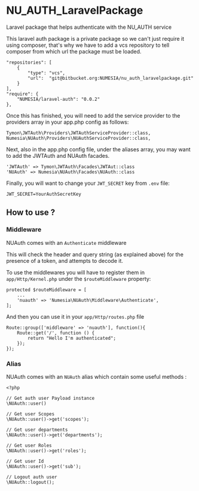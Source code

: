 # NU_AUTH_LaravelPackage

Laravel package that helps authenticate with the NU_AUTH service

This laravel auth package is a private package so we can't just require it using composer, that's why we have to add a vcs repository to tell 
composer from which url the package must be loaded.

    "repositories": [
        {
            "type": "vcs",
            "url":  "git@bitbucket.org:NUMESIA/nu_auth_laravelpackage.git"
        }
    ],
	"require": {
        "NUMESIA/laravel-auth": "0.0.2"
    },
	

Once this has finished, you will need to add the service provider to the providers array in your app.php config as follows:

	Tymon\JWTAuth\Providers\JWTAuthServiceProvider::class,
	Numesia\NUAuth\Providers\NUAuthServiceProvider::class,
	
Next, also in the app.php config file, under the aliases array, you may want to add the JWTAuth and NUAuth facades.

	'JWTAuth' => Tymon\JWTAuth\Facades\JWTAut::class
	'NUAuth' => Numesia\NUAuth\Facades\NUAuth::class

Finally, you will want to change your `JWT_SECRET` key from `.env` file:

    JWT_SECRET=YourAuthSecretKey

## How to use ?

### Middleware

NUAuth comes with an `Authenticate` middleware

This will check the header and query string (as explained above) for the presence of a token, and attempts to decode it.

To use the middlewares you will have to register them in `app/Http/Kernel.php` under the `$routeMiddleware` property:

	protected $routeMiddleware = [
    	...
    	'nuauth' => 'Numesia\NUAuth\Middleware\Authenticate',
	];
	
And then you can use it in your `app/Http/routes.php` file

	Route::group(['middleware' => 'nuauth'], function(){
    	Route::get('/', function () {
	        return "Hello I'm authenticated";
	    });
	});
	
### Alias

NUAuth comes with an `NUAuth` alias which contain some useful methods :

	<?php
	
	// Get auth user Payload instance
	\NUAuth::user()

	// Get user Scopes
	\NUAuth::user()->get('scopes');

	// Get user departments
	\NUAuth::user()->get('departments');

	// Get user Roles
	\NUAuth::user()->get('roles');

	// Get user Id
	\NUAuth::user()->get('sub');
	
	// Logout auth user
	\NUAuth::logout();